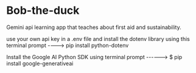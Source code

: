 # Bob-the-duck
Gemini api learning app that teaches about first aid and sustainability.

use your own api key in a .env file and install the dotenv library using this terminal prompt ----> pip install python-dotenv

Install the Google AI Python SDK using terminal prompt ------>
$ pip install google-generativeai
